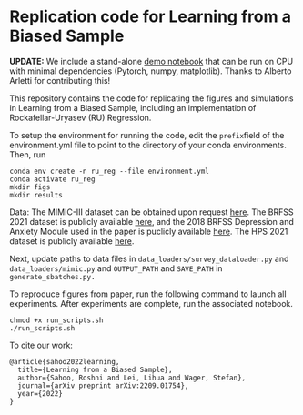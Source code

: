 # Replication code for Learning from a Biased Sample

**UPDATE:** We include a stand-alone [demo notebook](demo.ipynb) that can be run on CPU with minimal dependencies (Pytorch, numpy, matplotlib). Thanks to Alberto Arletti for contributing this!  

This repository contains the code for replicating the figures and simulations in Learning from a Biased Sample, including an implementation of Rockafellar-Uryasev (RU) Regression.

To setup the environment for running the code, edit the ``prefix``field of the environment.yml file to point to the directory of your conda environments. Then, run
```
conda env create -n ru_reg --file environment.yml
conda activate ru_reg
mkdir figs
mkdir results
```

Data: The MIMIC-III dataset can be obtained upon request [here](https://physionet.org/content/mimiciii/1.4/). The BRFSS 2021 dataset is publicly available [here](https://www.cdc.gov/brfss/annual_data/annual_2021.html), and the 2018 BRFSS Depression and Anxiety Module used in the paper is puclicly available [here](https://www.cdc.gov/brfss/questionnaires/modules/category2018.htm). The HPS 2021 dataset is publicly available [here](https://www.census.gov/programs-surveys/household-pulse-survey/datasets.html).

Next, update paths to data files in `data_loaders/survey_dataloader.py` and `data_loaders/mimic.py` and `OUTPUT_PATH` and `SAVE_PATH` in `generate_sbatches.py.`

To reproduce figures from paper, run the following command to launch all experiments. After experiments are complete, run the associated notebook.
```
chmod +x run_scripts.sh
./run_scripts.sh
```

To cite our work:
```
@article{sahoo2022learning,
  title={Learning from a Biased Sample},
  author={Sahoo, Roshni and Lei, Lihua and Wager, Stefan},
  journal={arXiv preprint arXiv:2209.01754},
  year={2022}
}
```


